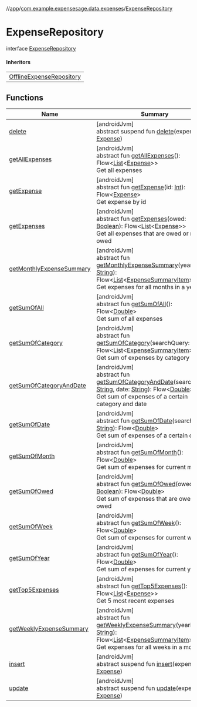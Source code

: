 //[app](../../../index.md)/[com.example.expensesage.data.expenses](../index.md)/[ExpenseRepository](index.md)

# ExpenseRepository

interface [ExpenseRepository](index.md)

#### Inheritors

| |
|---|
| [OfflineExpenseRepository](../-offline-expense-repository/index.md) |

## Functions

| Name | Summary |
|---|---|
| [delete](delete.md) | [androidJvm]<br>abstract suspend fun [delete](delete.md)(expense: [Expense](../-expense/index.md)) |
| [getAllExpenses](get-all-expenses.md) | [androidJvm]<br>abstract fun [getAllExpenses](get-all-expenses.md)(): Flow&lt;[List](https://kotlinlang.org/api/latest/jvm/stdlib/kotlin.collections/-list/index.html)&lt;[Expense](../-expense/index.md)&gt;&gt;<br>Get all expenses |
| [getExpense](get-expense.md) | [androidJvm]<br>abstract fun [getExpense](get-expense.md)(id: [Int](https://kotlinlang.org/api/latest/jvm/stdlib/kotlin/-int/index.html)): Flow&lt;[Expense](../-expense/index.md)&gt;<br>Get expense by id |
| [getExpenses](get-expenses.md) | [androidJvm]<br>abstract fun [getExpenses](get-expenses.md)(owed: [Boolean](https://kotlinlang.org/api/latest/jvm/stdlib/kotlin/-boolean/index.html)): Flow&lt;[List](https://kotlinlang.org/api/latest/jvm/stdlib/kotlin.collections/-list/index.html)&lt;[Expense](../-expense/index.md)&gt;&gt;<br>Get all expenses that are owed or not owed |
| [getMonthlyExpenseSummary](get-monthly-expense-summary.md) | [androidJvm]<br>abstract fun [getMonthlyExpenseSummary](get-monthly-expense-summary.md)(year: [String](https://kotlinlang.org/api/latest/jvm/stdlib/kotlin/-string/index.html)): Flow&lt;[List](https://kotlinlang.org/api/latest/jvm/stdlib/kotlin.collections/-list/index.html)&lt;[ExpenseSummaryItem](../../com.example.expensesage.ui.utils/-expense-summary-item/index.md)&gt;&gt;<br>Get expenses for all months in a year |
| [getSumOfAll](get-sum-of-all.md) | [androidJvm]<br>abstract fun [getSumOfAll](get-sum-of-all.md)(): Flow&lt;[Double](https://kotlinlang.org/api/latest/jvm/stdlib/kotlin/-double/index.html)&gt;<br>Get sum of all expenses |
| [getSumOfCategory](get-sum-of-category.md) | [androidJvm]<br>abstract fun [getSumOfCategory](get-sum-of-category.md)(searchQuery: [String](https://kotlinlang.org/api/latest/jvm/stdlib/kotlin/-string/index.html)): Flow&lt;[List](https://kotlinlang.org/api/latest/jvm/stdlib/kotlin.collections/-list/index.html)&lt;[ExpenseSummaryItem](../../com.example.expensesage.ui.utils/-expense-summary-item/index.md)&gt;&gt;<br>Get sum of expenses by category |
| [getSumOfCategoryAndDate](get-sum-of-category-and-date.md) | [androidJvm]<br>abstract fun [getSumOfCategoryAndDate](get-sum-of-category-and-date.md)(searchQuery: [String](https://kotlinlang.org/api/latest/jvm/stdlib/kotlin/-string/index.html), date: [String](https://kotlinlang.org/api/latest/jvm/stdlib/kotlin/-string/index.html)): Flow&lt;[Double](https://kotlinlang.org/api/latest/jvm/stdlib/kotlin/-double/index.html)&gt;<br>Get sum of expenses of a certain category and date |
| [getSumOfDate](get-sum-of-date.md) | [androidJvm]<br>abstract fun [getSumOfDate](get-sum-of-date.md)(searchQuery: [String](https://kotlinlang.org/api/latest/jvm/stdlib/kotlin/-string/index.html)): Flow&lt;[Double](https://kotlinlang.org/api/latest/jvm/stdlib/kotlin/-double/index.html)&gt;<br>Get sum of expenses of a certain date |
| [getSumOfMonth](get-sum-of-month.md) | [androidJvm]<br>abstract fun [getSumOfMonth](get-sum-of-month.md)(): Flow&lt;[Double](https://kotlinlang.org/api/latest/jvm/stdlib/kotlin/-double/index.html)&gt;<br>Get sum of expenses for current month |
| [getSumOfOwed](get-sum-of-owed.md) | [androidJvm]<br>abstract fun [getSumOfOwed](get-sum-of-owed.md)(owed: [Boolean](https://kotlinlang.org/api/latest/jvm/stdlib/kotlin/-boolean/index.html)): Flow&lt;[Double](https://kotlinlang.org/api/latest/jvm/stdlib/kotlin/-double/index.html)&gt;<br>Get sum of expenses that are owed or not owed |
| [getSumOfWeek](get-sum-of-week.md) | [androidJvm]<br>abstract fun [getSumOfWeek](get-sum-of-week.md)(): Flow&lt;[Double](https://kotlinlang.org/api/latest/jvm/stdlib/kotlin/-double/index.html)&gt;<br>Get sum of expenses for current week |
| [getSumOfYear](get-sum-of-year.md) | [androidJvm]<br>abstract fun [getSumOfYear](get-sum-of-year.md)(): Flow&lt;[Double](https://kotlinlang.org/api/latest/jvm/stdlib/kotlin/-double/index.html)&gt;<br>Get sum of expenses for current year |
| [getTop5Expenses](get-top5-expenses.md) | [androidJvm]<br>abstract fun [getTop5Expenses](get-top5-expenses.md)(): Flow&lt;[List](https://kotlinlang.org/api/latest/jvm/stdlib/kotlin.collections/-list/index.html)&lt;[Expense](../-expense/index.md)&gt;&gt;<br>Get 5 most recent expenses |
| [getWeeklyExpenseSummary](get-weekly-expense-summary.md) | [androidJvm]<br>abstract fun [getWeeklyExpenseSummary](get-weekly-expense-summary.md)(yearMonth: [String](https://kotlinlang.org/api/latest/jvm/stdlib/kotlin/-string/index.html)): Flow&lt;[List](https://kotlinlang.org/api/latest/jvm/stdlib/kotlin.collections/-list/index.html)&lt;[ExpenseSummaryItem](../../com.example.expensesage.ui.utils/-expense-summary-item/index.md)&gt;&gt;<br>Get expenses for all weeks in a month |
| [insert](insert.md) | [androidJvm]<br>abstract suspend fun [insert](insert.md)(expense: [Expense](../-expense/index.md)) |
| [update](update.md) | [androidJvm]<br>abstract suspend fun [update](update.md)(expense: [Expense](../-expense/index.md)) |
